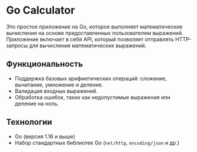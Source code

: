 # Go Calculator

Это простое приложение на Go, которое выполняет математические вычисления на основе предоставленных пользователем выражений. Приложение включает в себя API, который позволяет отправлять HTTP-запросы для вычисления математических выражений.

## Функциональность

- Поддержка базовых арифметических операций: сложение, вычитание, умножение и деление.
- Валидация входных выражений.
- Обработка ошибок, таких как недопустимые выражения или деление на ноль.

## Технологии

- Go (версия 1.16 и выше)
- Набор стандартных библиотек Go (`net/http`, `encoding/json` и др.)